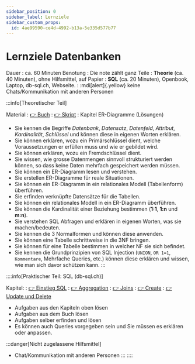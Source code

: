 ```yaml
---
sidebar_position: 0
sidebar_label: Lernziele
sidebar_custom_props:
  id: 4ae99590-ce4d-4992-b13a-5e335d577b77
---
```

# Lernziele Datenbanken

Dauer
: ca. 60 Minuten
Benotung
: Die note zählt ganz
Teile
: __Theorie__ (ca. 40 Minuten), ohne Hilfsmittel, auf Papier
: __SQL__ (ca. 20 Minuten), Openbook, Laptop, db-sql.ch, Webseite.
: :mdi[alert]{.yellow} keine Chats/Kommunikation mit anderen Personen

:::info[Theoretischer Teil]

Material
: [👉 Buch](https://erzbe.sharepoint.com/:b:/s/24EFInformatik/EWseDuaUYBtOu0I9XIjEzCkBHvd1eNeknJg9kCY8FAe2xQ?e=4yEofE)
: [👉 Skript](https://erzbe-my.sharepoint.com/:b:/g/personal/balthasar_hofer_gbsl_ch/EVnFr8xMQJBDr4SGmPvLYEgBL6IgKngdCXsNOv7RiLpsYQ?e=gVDCWz)
: Kapitel ER-Diagramme (Lösungen)

- Sie kennen die Begriffe *Datenbank*, *Datensatz*, *Datenfeld*, *Attribut*, *Kardinalität*, *Schlüssel* und können diese in eigenen Worten erklären.
- Sie können erklären, wozu ein Primärschlüssel dient, welche Voraussetzungen er erfüllen muss und wie er gebildet wird.
- Sie können erklären, wozu ein Fremdschlüssel dient.
- Sie wissen, wie grosse Datenmengen sinnvoll strukturiert werden können, so dass keine Daten mehrfach gespeichert werden müssen.
- Sie können ein ER-Diagramm lesen und verstehen.
- Sie erstellen ER-Diagramme für reale Situationen.
- Sie können ein ER-Diagramm in ein relationales Modell (Tabellenform) überführen.
- Sie erfinden verknüpfte Datensätze für die Tabellen.
- Sie können ein relationales Modell in ein ER-Diagramm überführen.
- Sie können die Kardinalität einer Beziehung bestimmen (__1:1__, __1:n__ und __m:n__).
- Sie verstehen SQL Abfragen und erklären in eigenen Worten, was sie machen/bedeuten.
- Sie kennen die 3 Normalformen und können diese anwenden.
- Sie können eine Tabelle schrittweise in die 3NF bringen.
- Sie können für eine Tabelle bestimmen in welcher NF sie sich befindet.
- Sie kennen die Grundprinzipien von SQL Injection (`UNION`, `OR 1=1`, `Kommentare`, Mehrfache Queries, etc.) können diese erklären und wissen, wie man sich davor schützen kann.
:::



::::info[Praktischer Teil: SQL (db-sql.ch)]

Kapitel:
: [👉 Einstieg SQL](./01-sql/01-einstieg.md)
: [👉 Aggregation](./01-sql/02-aggregation.md)
: [👉 Joins](./01-sql/03-joins.md)
: [👉 Create](./01-sql/04-create.md)
: [👉 Update und Delete](./01-sql/05-update-delete.md)

- Aufgaben aus den Kapiteln oben lösen
- Aufgaben aus dem Buch lösen
- Aufgaben selber erfinden und lösen
- Es können auch Queries vorgegeben sein und Sie müssen es erklären oder anpassen.

:::danger[Nicht zugelassene Hilfsmittel]
- Chat/Kommunikation mit anderen Personen
:::
::::